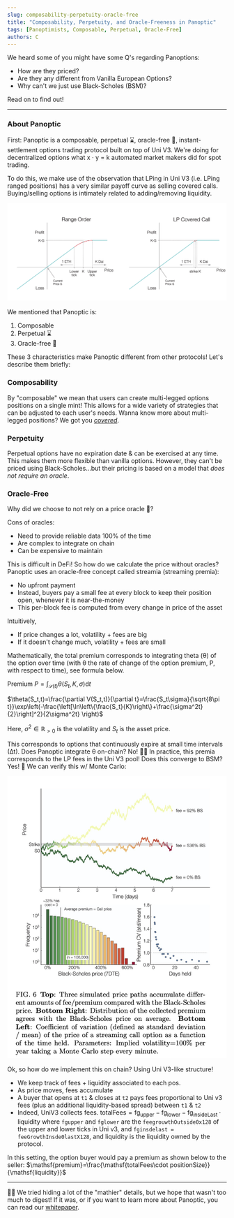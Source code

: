 ```yaml
---
slug: composability-perpetuity-oracle-free
title: "Composability, Perpetuity, and Oracle-Freeness in Panoptic"
tags: [Panoptimists, Composable, Perpetual, Oracle-Free]
authors: C
---
```


We heard some of you might have some Q's regarding Panoptions:
-   How are they priced?
-   Are they any different from Vanilla European Options?
-   Why can't we just use Black-Scholes (BSM)?

Read on to find out!

<!--truncate-->

---

### About Panoptic
First: Panoptic is a composable, perpetual ⌛️, oracle-free 🔮, instant-settlement options trading protocol built on top of Uni V3. We're doing for decentralized options what x · y = k automated market makers did for spot trading.

To do this, we make use of the observation that LPing in Uni V3 (i.e. LPing ranged positions) has a very similar payoff curve as selling covered calls. Buying/selling options is intimately related to adding/removing liquidity.

![img-1](./img-1.png)

We mentioned that Panoptic is:
1.   Composable
2.   Perpetual ⌛️
3.   Oracle-free 🔮

These 3 characteristics make Panoptic different from other protocols! Let's describe them briefly:

### Composability
By "composable" we mean that users can create multi-legged options positions on a single mint! This allows for a wide variety of strategies that can be adjusted to each user's needs. Wanna know more about multi-legged positions? We got you *[covered](https://panoptic.xyz/research/essential-options-strategies-to-know)*.

### Perpetuity
Perpetual options have no expiration date & can be exercised at any time. This makes them more flexible than vanilla options. However, they can't be priced using Black-Scholes...but their pricing is based on a model that *does not require an oracle*.

### Oracle-Free
Why did we choose to not rely on a price oracle 🔮?

Cons of oracles:
-   Need to provide reliable data 100% of the time
-   Are complex to integrate on chain
-   Can be expensive to maintain

This is difficult in DeFi! So how do we calculate the price without oracles? Panoptic uses an oracle-free concept called streamia (streaming premia):
-   No upfront payment
-   Instead, buyers pay a small fee at every block to keep their position open, whenever it is near-the-money
-   This per-block fee is computed from every change in price of the asset
    
Intuitively,
-   If price changes a lot, volatility + fees are big
-   If it doesn't change much, volatility + fees are small

Mathematically, the total premium corresponds to integrating theta (θ) of the option over time (with θ the rate of change of the option premium, P, with respect to time), see formula below.

$\text{Premium } P=\int_{\mathcal{S}(t)}\theta(S_t,K,\sigma )\mathrm{d} t$

$\theta(S_t,t)=\frac{\partial V(S_t,t)}{\partial t}=\frac{S_t\sigma}{\sqrt{8\pi t}}\exp\left(-\frac{\left[\ln\left\{\frac{S_t}{K}\right\}+\frac{\sigma^2t}{2}\right]^2}{2\sigma^2t} \right)$

$\text{Here, } \sigma^2\in\mathbb{R}_{>0} \text{ is the volatility and } S_t \text{ is the asset price.}$

This corresponds to options that continuously expire at small time intervals (∆t). Does Panoptic integrate θ on-chain? No! 🙅‍♂️ In practice, this premia corresponds to the LP fees in the Uni V3 pool! Does this converge to BSM? Yes! 🤯 We can verify this w/ Monte Carlo:

![img-2](./img-2.jpg)

Ok, so how do we implement this on chain? Using Uni V3-like structure!

-   We keep track of fees + liquidity associated to each pos.
-   As price moves, fees accumulate
-   A buyer that opens at `t1` & closes at `t2` pays fees proportional to Uni v3 fees (plus an additional liquidity-based spread) between `t1` & `t2`
- Indeed, UniV3 collects fees.
    $\mathsf{totalFees}=\mathsf{fg_{upper}-fg_{lower}-fg_{insideLast} \cdot liquidity }$ where `fgupper` and `fglower` are the `feegrouwthOutside0x128` of the upper and lower ticks in Uni v3, and `fginsdelast = feeGrowthInsde0lastX128`, and liquidity is the liquidity owned by the protocol.

In this setting, the option buyer would pay a premium as shown below to the seller: $\mathsf{premium}=\frac{\mathsf{totalFees\cdot positionSize}}{\mathsf{liquidity}}$   

---

😮‍💨 We tried hiding a lot of the "mathier" details, but we hope that wasn't too much to digest! If it was, or if you want to learn more about Panoptic, you can read our [whitepaper](https://paper.panoptic.xyz).